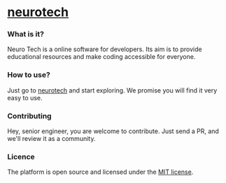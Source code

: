 # [neurotech](https://github.com/nuriddinislamov/neuro-tech/)

### What is it?

Neuro Tech is a online software for developers. Its aim is to provide educational resources and make coding accessible for everyone.

### How to use?

Just go to [neurotech](https://t.me/neuro_techbot) and start exploring. We promise you will find it very easy to use.

### Contributing

Hey, senior engineer, you are welcome to contribute. Just send a PR, and we'll review it as a community.

### Licence

The platform is open source and licensed under the [MIT license](https://github.com/nuriddinislamov/neuro-tech/blob/main/LICENSE).
